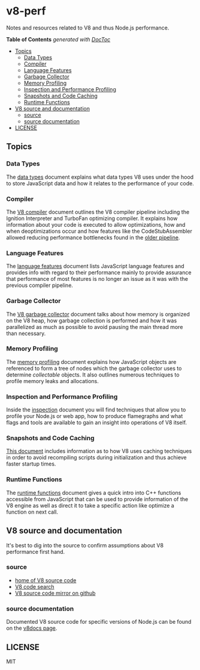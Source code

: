 # v8-perf

Notes and resources related to V8 and thus Node.js performance.

<!-- START doctoc generated TOC please keep comment here to allow auto update -->
<!-- DON'T EDIT THIS SECTION, INSTEAD RE-RUN doctoc TO UPDATE -->
**Table of Contents**  *generated with [DocToc](https://github.com/thlorenz/doctoc)*

- [Topics](#topics)
  - [Data Types](#data-types)
  - [Compiler](#compiler)
  - [Language Features](#language-features)
  - [Garbage Collector](#garbage-collector)
  - [Memory Profiling](#memory-profiling)
  - [Inspection and Performance Profiling](#inspection-and-performance-profiling)
  - [Snapshots and Code Caching](#snapshots-and-code-caching)
  - [Runtime Functions](#runtime-functions)
- [V8 source and documentation](#v8-source-and-documentation)
  - [source](#source)
  - [source documentation](#source-documentation)
- [LICENSE](#license)

<!-- END doctoc generated TOC please keep comment here to allow auto update -->

## Topics

### Data Types

The [data types](data-types.md) document explains what data types V8 uses under the hood to
store JavaScript data and how it relates to the performance of your code.

### Compiler

The [V8 compiler](compiler.md) document outlines the V8 compiler pipeline including the
Ignition Interpreter and TurboFan optimizing compiler. It explains how information about your
code is executed to allow optimizations, how and when deoptimizations occur and how features
like the CodeStubAssembler allowed reducing performance bottlenecks found in the [older
pipeline](crankshaft/compiler.md).

### Language Features

The [language features](language-features.md) document lists JavaScript language features and
provides info with regard to their performance mainly to provide assurance that performance of
most features is no longer an issue as it was with the previous compiler pipeline.

### Garbage Collector

The [V8 garbage collector](gc.md) document talks about how memory is organized on the V8 heap,
how garbage collection is performed and how it was parallelized as much as possible to avoid
pausing the main thread more than necessary.

### Memory Profiling

The [memory profiling](memory-profiling.md) document explains how JavaScript objects are
referenced to form a tree of nodes which the garbage collector uses to determine _collectable_
objects. It also outlines numerous techniques to profile memory leaks and allocations.

### Inspection and Performance Profiling

Inside the [inspection](inspection.md) document you will find techniques that allow you to
profile your Node.js or web app, how to produce flamegraphs and what flags and tools are
available to gain an insight into operations of V8 itself.

### Snapshots and Code Caching

[This document](snapshots+code-caching.md) includes information as to how V8 uses caching
techniques in order to avoid recompiling scripts during initialization and thus achieve faster
startup times.

### Runtime Functions

The [runtime functions](runtime-functions.md) document gives a quick intro into C++ functions
accessible from JavaScript that can be used to provide information of the V8 engine as well as
direct it to take a specific action like optimize a function on next call.

## V8 source and documentation

It's best to dig into the source to confirm assumptions about V8 performance first hand.

### source

- [home of V8 source code](https://code.google.com/p/v8/)
- [V8 code search](https://code.google.com/p/v8/codesearch)
- [V8 source code mirror on github](https://github.com/v8/v8/)

### source documentation

Documented V8 source code for specific versions of Node.js can be found on the [v8docs
page](https://v8docs.nodesource.com/).

## LICENSE

MIT
